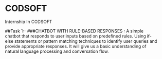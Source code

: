 # CODSOFT
Internship In CODSOFT

##Task 1:-
###CHATBOT WITH RULE-BASED RESPONSES :
A simple chatbot that responds to user inputs based on
predefined rules. Using if-else statements or pattern matching
techniques to identify user queries and provide appropriate
responses. It will give us a basic understanding of natural 
language processing and conversation flow.
